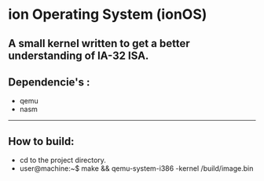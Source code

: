 # ion Operating System (ionOS)
A small kernel written to get a better understanding of IA-32 ISA.
-----
## Dependencie's : 
  * qemu
  * nasm
-----
## How to build:
  * cd to the project directory.
  * user@machine:~$ make && qemu-system-i386 -kernel /build/image.bin
